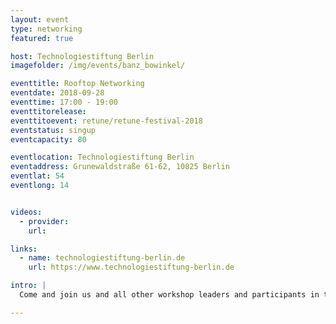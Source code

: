 ```yaml
---
layout: event
type: networking
featured: true

host: Technologiestiftung Berlin
imagefolder: /img/events/banz_bowinkel/

eventtitle: Rooftop Networking
eventdate: 2018-09-28
eventtime: 17:00 - 19:00
eventtitorelease: 
eventtitoevent: retune/retune-festival-2018
eventstatus: singup
eventcapacity: 80

eventlocation: Technologiestiftung Berlin
eventaddress: Grunewaldstraße 61-62, 10825 Berlin
eventlat: 54
eventlong: 14


videos:
  - provider: 
    url:

links:
  - name: technologiestiftung-berlin.de
    url: https://www.technologiestiftung-berlin.de

intro: |
  Come and join us and all other workshop leaders and participants in this networking event on our brand new rooftop terrace. Don't miss out on free drinks and snacks!

---
```


 
